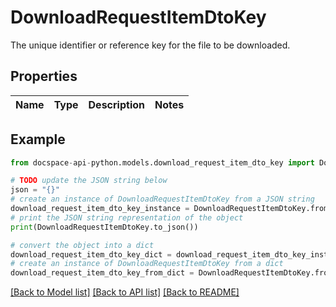 # DownloadRequestItemDtoKey
The unique identifier or reference key for the file to be downloaded.

## Properties

Name | Type | Description | Notes
------------ | ------------- | ------------- | -------------

## Example

```python
from docspace-api-python.models.download_request_item_dto_key import DownloadRequestItemDtoKey

# TODO update the JSON string below
json = "{}"
# create an instance of DownloadRequestItemDtoKey from a JSON string
download_request_item_dto_key_instance = DownloadRequestItemDtoKey.from_json(json)
# print the JSON string representation of the object
print(DownloadRequestItemDtoKey.to_json())

# convert the object into a dict
download_request_item_dto_key_dict = download_request_item_dto_key_instance.to_dict()
# create an instance of DownloadRequestItemDtoKey from a dict
download_request_item_dto_key_from_dict = DownloadRequestItemDtoKey.from_dict(download_request_item_dto_key_dict)
```
[[Back to Model list]](../README.md#documentation-for-models) [[Back to API list]](../README.md#documentation-for-api-endpoints) [[Back to README]](../README.md)


